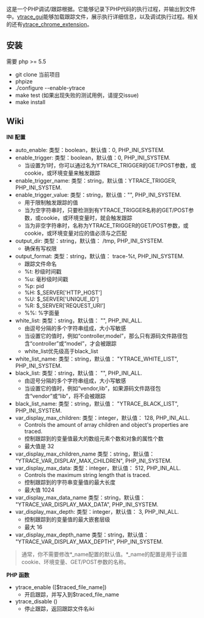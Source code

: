 这是一个PHP调试/跟踪根据。它能够记录下PHP代码的执行过程，并输出到文件中。[ytrace_gui](https://github.com/yangxikun/ytrace_gui)能够加载跟踪文件，展示执行详细信息，以及调试执行过程。相关的还有[ytrace_chrome_extension](https://github.com/yangxikun/ytrace_chrome_extension)。

## 安装
需要 php >= 5.5
* git clone 当前项目
* phpize
* ./configure --enable-ytrace
* make test (如果出现失败的测试用例，请提交issue)
* make install

## Wiki
__INI 配置__
+ auto_enable: 类型：boolean，默认值：0, PHP_INI_SYSTEM.
+ enable_trigger: 类型：boolean，默认值：0, PHP_INI_SYSTEM.
  - 当设置为1时，你可以通过名为YTRACE_TRIGGER的GET/POST参数，或cookie，或环境变量来触发跟踪
+ enable_trigger_name: 类型：string，默认值：YTRACE_TRIGGER, PHP_INI_SYSTEM.
+ enable_trigger_value: 类型：string，默认值："", PHP_INI_SYSTEM.
  - 用于限制触发跟踪的值
  - 当为空字符串时，只要检测到有YTRACE_TRIGGER名称的GET/POST参数，或cookie，或环境变量时，就会触发跟踪
  - 当为非空字符串时，名称为YTRACE_TRIGGER的GET/POST参数，或cookie，或环境变量对应的值必须与之匹配
+ output_dir: 类型：string，默认值： /tmp, PHP_INI_SYSTEM.
  - 确保有写权限
+ output_format: 类型：string，默认值： trace-%t, PHP_INI_SYSTEM.
  - 跟踪文件命名
  - %t: 秒级时间戳
  - %u: 毫秒级时间戳
  - %p: pid
  - %H: $_SERVER['HTTP_HOST']
  - %U: $_SERVER['UNIQUE_ID']
  - %R: $_SERVER['REQUEST_URI']
  - %%: %字面量
+ white_list: 类型：string，默认值： "", PHP_INI_ALL.
  - 由逗号分隔的多个字符串组成，大小写敏感
  - 当设置它的值时，例如“controller,model”，那么只有源码文件路径包含“controller”或“model”，才会被跟踪
  - white_list优先级高于black_list
+ white_list_name: 类型：string，默认值： "YTRACE_WHITE_LIST", PHP_INI_SYSTEM.
+ black_list: 类型：string，默认值： "", PHP_INI_ALL.
  - 由逗号分隔的多个字符串组成，大小写敏感
  - 当设置它的值时，例如“vendor,lib”，如果源码文件路径包含“vendor”或“lib”，将不会被跟踪
+ black_list_name: 类型：string，默认值： "YTRACE_BLACK_LIST", PHP_INI_SYSTEM.
+ var_display_max_children: 类型：integer，默认值： 128, PHP_INI_ALL.
  - Controls the amount of array children and object's properties are traced.
  - 控制跟踪到的变量值最大的数组元素个数和对象的属性个数
  - 最大值是 32
+ var_display_max_children_name 类型：string，默认值： "YTRACE_VAR_DISPLAY_MAX_CHILDREN", PHP_INI_SYSTEM.
+ var_display_max_data: 类型：integer，默认值： 512, PHP_INI_ALL.
  - Controls the maximum string length that is traced.
  - 控制跟踪到的字符串变量值的最大长度
  - 最大值 1024
+ var_display_max_data_name 类型：string，默认值： "YTRACE_VAR_DISPLAY_MAX_DATA", PHP_INI_SYSTEM.
+ var_display_max_depth: 类型：integer，默认值： 3, PHP_INI_ALL.
  - 控制跟踪到的变量值的最大嵌套层级
  - 最大 16
+ var_display_max_depth_name 类型：string，默认值： "YTRACE_VAR_DISPLAY_MAX_DEPTH", PHP_INI_SYSTEM.

> 通常，你不需要修改*_name配置的默认值。*_name的配置是用于设置cookie、环境变量、GET/POST参数的名称。

__PHP 函数__
+ ytrace_enable ([$traced_file_name])
  - 开启跟踪，并写入到$traced_file_name
+ ytrace_disable ()
  - 停止跟踪，返回跟踪文件名iki
